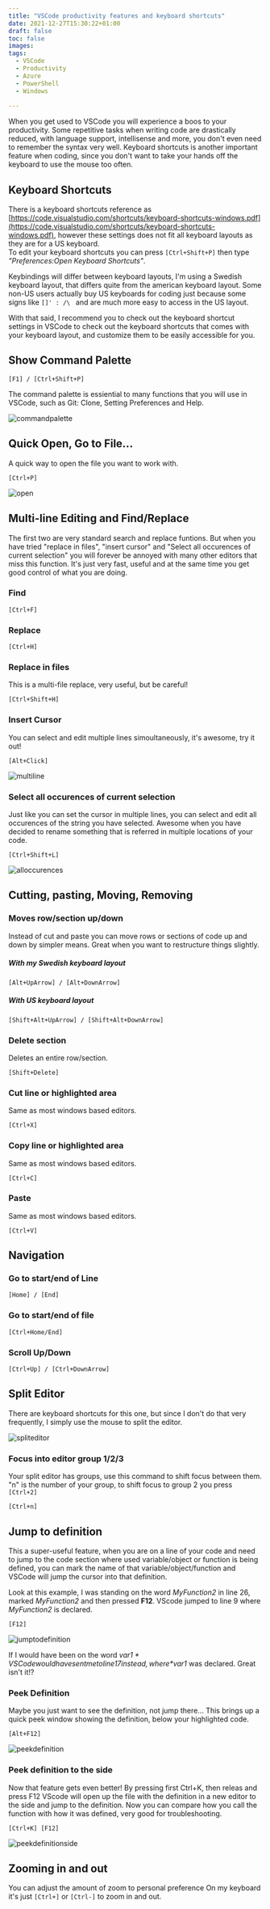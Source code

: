 ```yaml
---
title: "VSCode productivity features and keyboard shortcuts"
date: 2021-12-27T15:30:22+01:00
draft: false
toc: false
images:
tags:
  - VSCode
  - Productivity
  - Azure
  - PowerShell
  - Windows
  
---
```


When you get used to VSCode you will experience a boos to your productivity. Some repetitive tasks when writing code are drastically reduced, with language support, intellisense and more, you don't even need to remember the syntax very well. Keyboard shortcuts is another important feature when coding, since you don't want to take your hands off the keyboard to use the mouse too often. 
## Keyboard Shortcuts
There is a keyboard shortcuts reference as [https://code.visualstudio.com/shortcuts/keyboard-shortcuts-windows.pdf](https://code.visualstudio.com/shortcuts/keyboard-shortcuts-windows.pdf), however these settings does not fit all keyboard layouts as they are for a US keyboard.<br>
To edit your keyboard shortcuts you can press `[Ctrl+Shift+P]` then type *"Preferences:Open Keyboard Shortcuts"*. <br>

Keybindings will differ between keyboard layouts, I'm using a Swedish keyboard layout, that differs quite from the american keyboard layout. Some non-US users actually buy US keyboards for coding just because some signs like  `[]' : /\ ` and are much more easy to access in the US layout.

With that said, I recommend you to check out the keyboard shortcut settings in VSCode to check out the keyboard shortcuts that comes with your keyboard layout, and customize them to be easily accessible for you.
## Show Command Palette
`[F1] / [Ctrl+Shift+P]`<br>

The command palette is essiential to many functions that you will use in VSCode, such as Git: Clone, Setting Preferences and Help.

![commandpalette](commandpalette.png)
## Quick Open, Go to File...
A quick way to open the file you want to work with.

`[Ctrl+P]`<br>

![open](open.png)
## Multi-line Editing and Find/Replace
The first two are very standard search and replace funtions. But when you have tried "replace in files", "insert cursor" and "Select all occurences of current selection" you will forever be annoyed with many other editors that miss this function. It's just very fast, useful and at the same time you get good control of what you are doing.
### Find
`[Ctrl+F]`
### Replace
`[Ctrl+H]`
### Replace in files
This is a multi-file replace, very useful, but be careful!

`[Ctrl+Shift+H]`<br>
### Insert Cursor
You can select and edit multiple lines simoultaneously, it's awesome, try it out!<br>

`[Alt+Click]`<br>

![multiline](multiline.png)
### Select all occurences of current selection
Just like you can set the cursor in multiple lines, you can select and edit all occurences of the string you have selected. Awesome when you have decided to rename something that is referred in multiple locations of your code.<br>

`[Ctrl+Shift+L]`<br>

![alloccurences](alloccurences.png)
## Cutting, pasting, Moving, Removing
### Moves row/section up/down
Instead of cut and paste you can move rows or sections of code up and down by simpler means. Great when you want to restructure things slightly.
##### *With my Swedish keyboard layout*
`[Alt+UpArrow] / [Alt+DownArrow]`
##### *With US keyboard layout*
`[Shift+Alt+UpArrow] / [Shift+Alt+DownArrow]` 
### Delete section
Deletes an entire row/section.

`[Shift+Delete]`<br>
### Cut line or highlighted area
Same as most windows based editors.

`[Ctrl+X]`<br>
### Copy line or highlighted area
Same as most windows based editors.

`[Ctrl+C]`<br>
### Paste
Same as most windows based editors.

`[Ctrl+V]`<br>
## Navigation
### Go to start/end of Line
`[Home] / [End]`
### Go to start/end of file
`[Ctrl+Home/End]`
### Scroll Up/Down
`[Ctrl+Up] / [Ctrl+DownArrow]`
## Split Editor
There are keyboard shortcuts for this one, but since I don't do that very frequently, I simply use the mouse to split the editor.<br>

![spliteditor](spliteditor.png)
### Focus into editor group 1/2/3
Your split editor has groups, use this command to shift focus between them. "n" is the number of your group, to shift focus to group 2 you press `[Ctrl+2]`

`[Ctrl+n]`<br>
## Jump to definition
This a super-useful feature, when you are on a line of your code and need to jump to the code section where used variable/object or function is being defined, you can mark the name of that variable/object/function and VSCode will jump the cursor into that definition.

Look at this example, I was standing on the word *MyFunction2* in line 26, marked *MyFunction2* and then pressed **F12**. VScode jumped to line 9 where *MyFunction2* is declared. <br>

`[F12]`<br>

![jumptodefinition](jumptodef.png) <br>

If I would have been on the word *$var1* VSCode would have sent me to line 17 instead, where *$var1* was declared. Great isn't it!?
### Peek Definition
Maybe you just want to see the definition, not jump there... This brings up a quick peek window showing the definition, below your highlighted code.<br>

`[Alt+F12]`<br>

![peekdefinition](peekdef.png)
### Peek definition to the side
Now that feature gets even better! By pressing first Ctrl+K, then releas and press F12 VScode will open up the file with the definition in a new editor to the side and jump to the definition. Now you can compare how you call the function with how it was defined, very good for troubleshooting.<br>

`[Ctrl+K] [F12]`<br>

![peekdefinitionside](jumptodefside.png)
## Zooming in and out
You can adjust the amount of zoom to personal preference
On my keyboard it's just `[Ctrl+]` or `[Ctrl-]` to zoom in and out.